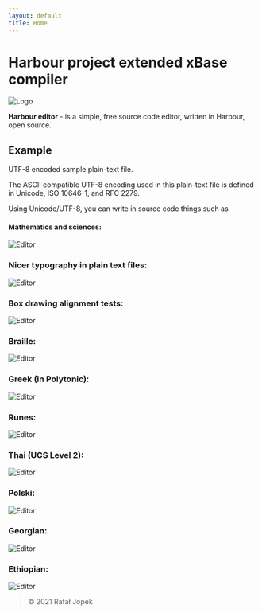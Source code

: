 ```yaml
---
layout: default
title: Home
---
```


# **Harbour project extended xBase compiler**

![Logo](assets/img/harbour_logo.svg)

**Harbour editor** - is a simple, free source code editor, written in Harbour, open source.

## Example

UTF-8 encoded sample plain-text file.

The ASCII compatible UTF-8 encoding used in this plain-text file
is defined in Unicode, ISO 10646-1, and RFC 2279.

Using Unicode/UTF-8, you can write in source code things such as

#### Mathematics and sciences:
![Editor](assets/img/example-00.png)

### Nicer typography in plain text files:
![Editor](assets/img/example-01.png)

### Box drawing alignment tests:
![Editor](assets/img/example-02.png)

### Braille:
![Editor](assets/img/example-03.png)

### Greek (in Polytonic):
![Editor](assets/img/example-04.png)

### Runes:
![Editor](assets/img/example-05.png)

### Thai (UCS Level 2):
![Editor](assets/img/example-06.png)

### Polski:
![Editor](assets/img/example-07.png)

### Georgian:
![Editor](assets/img/example-08.png)

### Ethiopian:
![Editor](assets/img/example-09.png)

> &copy; 2021 Rafał Jopek